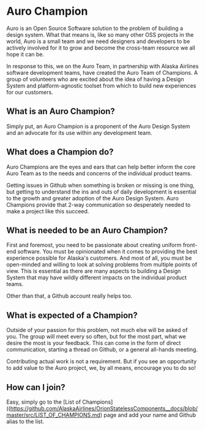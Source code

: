 # Auro Champion

Auro is an Open Source Software solution to the problem of building a design system. What that means is, like so many other OSS projects in the world, Auro is a small team and we need designers and developers to be actively involved for it to grow and become the cross-team resource we all hope it can be.

In response to this, we on the Auro Team, in partnership with Alaska Airlines software development teams, have created the Auro Team of Champions. A group of volunteers who are excited about the idea of having a Design System and platform-agnostic toolset from which to build new experiences for our customers.

## What is an Auro Champion?

Simply put, an Auro Champion is a proponent of the Auro Design System and an advocate for its use within any development team.

## What does a Champion do?

Auro Champions are the eyes and ears that can help better inform the core Auro Team as to the needs and concerns of the individual product teams.

Getting issues in Github when something is broken or missing is one thing, but getting to understand the ins and outs of daily development is essential to the growth and greater adoption of the Auro Design System. Auro Champions provide that 2-way communication so desperately needed to make a project like this succeed.

## What is needed to be an Auro Champion?

First and foremost, you need to be passionate about creating uniform front-end software. You must be opinionated when it comes to providing the best experience possible for Alaska's customers. And most of all, you must be open-minded and willing to look at solving problems from multiple points of view. This is essential as there are many aspects to building a Design System that may have wildly different impacts on the individual product teams.

Other than that, a Github account really helps too.

## What is expected of a Champion?

Outside of your passion for this problem, not much else will be asked of you. The group will meet every so often, but for the most part, what we desire the most is your feedback. This can come in the form of direct communication, starting a thread on Github, or a general all-hands meeting.

Contributing actual work is not a requirement. But if you see an opportunity to add value to the Auro project, we, by all means, encourage you to do so!

## How can I join?

Easy, simply go to the [List of Champions]((https://github.com/AlaskaAirlines/OrionStatelessComponents__docs/blob/master/src/LIST_OF_CHAMPIONS.md) page and add your name and Github alias to the list.

